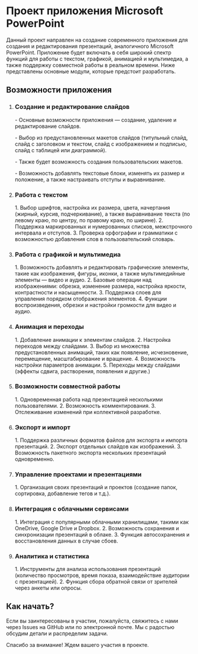 <!-- README для проекта разработки приложения Microsoft PowerPoint -->

<h1>Проект приложения Microsoft PowerPoint</h1>

<p>
    Данный проект направлен на создание современного приложения для создания и редактирования презентаций, аналогичного Microsoft PowerPoint. 
    Приложение будет включать в себя широкий спектр функций для работы с текстом, графикой, анимацией и мультимедиа, а также поддержку 
    совместной работы в реальном времени. Ниже представлены основные модули, которые предстоит разработать.
</p>

<h2>Возможности приложения</h2>

<ol>
    <li>
        <h3>Создание и редактирование слайдов</h3>
        <p>
              <p> - Основные возможности приложения — создание, удаление и редактирование слайдов. </p>
              <p> - Выбор из предустановленных макетов слайдов (титульный слайд, слайд с заголовком и текстом, слайд с изображением и подписью, слайд с таблицей или диаграммой).</p>
             <p>  - Также будет возможность создания пользовательских макетов. </p>
             <p>  - Возможность добавлять текстовые блоки, изменять их размер и положение, а также настраивать отступы и выравнивание.</p>
        </p>
    </li>
    <li>
        <h3>Работа с текстом</h3>
        <p>
            1. Выбор шрифтов, настройка их размера, цвета, начертания (жирный, курсив, подчеркивание), а также выравнивание текста (по левому краю, по центру, по правому краю, по ширине). 
            2. Поддержка маркированных и нумерованных списков, межстрочного интервала и отступов. 
            3. Проверка орфографии и грамматики с возможностью добавления слов в пользовательский словарь.
        </p>
    </li>
    <li>
        <h3>Работа с графикой и мультимедиа</h3>
        <p>
            1. Возможность добавлять и редактировать графические элементы, такие как изображения, фигуры, иконки, а также мультимедийные элементы — видео и аудио.
            2. Базовые операции над изображениями: обрезка, изменение размера, настройка яркости, контрастности и насыщенности.
            3. Поддержка слоев для управления порядком отображения элементов. 
            4. Функции воспроизведения, обрезки и настройки громкости для видео и аудио.
        </p>
    </li>    
    <li>
        <h3>Анимация и переходы</h3>
        <p>
            1. Добавление анимации к элементам слайдов.
            2. Настройка переходов между слайдами.
            3. Выбор из множества предустановленных анимаций, таких как появление, исчезновение, перемещение, масштабирование и вращение. 
            4. Возможность настройки параметров анимации.
            5. Переходы между слайдами (эффекты сдвига, растворения, появления и другие.)
        </p>
    </li>    
    <li>
        <h3>Возможности совместной работы</h3>
        <p>
            1. Одновременная работа над презентацией несколькими пользователями.
            2. Возможность комментирования.
            3. Отслеживание изменений при коллективной разработке. 
        </p>
    </li>    
    <li>
        <h3>Экспорт и импорт</h3>
        <p>
            1. Поддержка различных форматов файлов для экспорта и импорта презентаций.
            2. Экспорт отдельных слайдов как изображений.
            3. Возможность пакетного экспорта нескольких презентаций одновременно.
        </p>
    </li>    
    <li>
        <h3>Управление проектами и презентациями</h3>
        <p>
            1. Организация своих презентаций и проектов (создание папок, сортировка, добавление тегов и т.д.).
        </p>
    </li>    
    <li>
        <h3>Интеграция с облачными сервисами</h3>
        <p>
            1. Интеграция с популярными облачными хранилищами, такими как OneDrive, Google Drive и Dropbox. 
            2. Возможность сохранения и синхронизации презентаций в облаке.
            3. Функция автосохранения и восстановления данных в случае сбоев.
        </p>
    </li>    
    <li>
        <h3>Аналитика и статистика</h3>
        <p>
            1. Инструменты для анализа использования презентаций (количество просмотров, время показа, взаимодействие аудитории с презентацией).
            2. Функция сбора обратной связи от зрителей через анкеты или опросы.
        </p>
    </li>
</ol>

<h2>Как начать?</h2>

<p>
    Если вы заинтересованы в участии, пожалуйста, свяжитесь с нами через Issues на GitHub или по электронной почте. 
    Мы с радостью обсудим детали и распределим задачи.
</p>

<p>Спасибо за внимание! Ждем вашего участия в проекте.</p>
